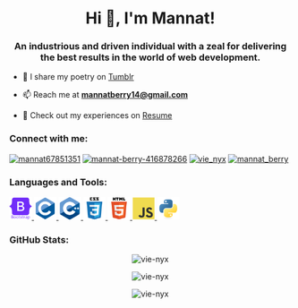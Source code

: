 <h1 align="center">Hi 👋, I'm Mannat!</h1>
<h3 align="center">An industrious and driven individual with a zeal for delivering the best results in the world of web development.</h3>

- 📝 I share my poetry on [Tumblr](https://www.tumblr.com/blog/soulonfleek)

- 📫 Reach me at **mannatberry14@gmail.com**

- 📄 Check out my experiences on [Resume](https://drive.google.com/file/d/1j6fb5PAn6SrzhLLqiQlf5YiK6jbSYv7f/view?usp=sharing)

<h3 align="left">Connect with me:</h3>
<p align="left">
<a href="https://twitter.com/mannat67851351" target="blank"><img align="center" src="https://raw.githubusercontent.com/rahuldkjain/github-profile-readme-generator/master/src/images/icons/Social/twitter.svg" alt="mannat67851351" height="30" width="40" /></a>
<a href="https://linkedin.com/in/mannat-berry-416878266" target="blank"><img align="center" src="https://raw.githubusercontent.com/rahuldkjain/github-profile-readme-generator/master/src/images/icons/Social/linked-in-alt.svg" alt="mannat-berry-416878266" height="30" width="40" /></a>
<a href="https://instagram.com/vie_nyx" target="blank"><img align="center" src="https://raw.githubusercontent.com/rahuldkjain/github-profile-readme-generator/master/src/images/icons/Social/instagram.svg" alt="vie_nyx" height="30" width="40" /></a>
<a href="https://www.leetcode.com/mannat_berry" target="blank"><img align="center" src="https://raw.githubusercontent.com/rahuldkjain/github-profile-readme-generator/master/src/images/icons/Social/leet-code.svg" alt="mannat_berry" height="30" width="40" /></a>
</p>

<h3 align="left">Languages and Tools:</h3>
<p align="left">
  <a href="https://getbootstrap.com" target="_blank" rel="noreferrer">
    <img src="https://raw.githubusercontent.com/devicons/devicon/master/icons/bootstrap/bootstrap-plain-wordmark.svg" alt="bootstrap" width="40" height="40"/>
  </a>
  <a href="https://www.cprogramming.com/" target="_blank" rel="noreferrer">
    <img src="https://raw.githubusercontent.com/devicons/devicon/master/icons/c/c-original.svg" alt="c" width="40" height="40"/>
  </a>
  <a href="https://www.w3schools.com/cpp/" target="_blank" rel="noreferrer">
    <img src="https://raw.githubusercontent.com/devicons/devicon/master/icons/cplusplus/cplusplus-original.svg" alt="cplusplus" width="40" height="40"/>
  </a>
  <a href="https://www.w3schools.com/css/" target="_blank" rel="noreferrer">
    <img src="https://raw.githubusercontent.com/devicons/devicon/master/icons/css3/css3-original-wordmark.svg" alt="css3" width="40" height="40"/>
  </a>
  <a href="https://www.w3.org/html/" target="_blank" rel="noreferrer">
    <img src="https://raw.githubusercontent.com/devicons/devicon/master/icons/html5/html5-original-wordmark.svg" alt="html5" width="40" height="40"/>
  </a>
  <a href="https://developer.mozilla.org/en-US/docs/Web/JavaScript" target="_blank" rel="noreferrer">
    <img src="https://raw.githubusercontent.com/devicons/devicon/master/icons/javascript/javascript-original.svg" alt="javascript" width="40" height="40"/>
  </a>
  <a href="https://www.python.org" target="_blank" rel="noreferrer">
    <img src="https://raw.githubusercontent.com/devicons/devicon/master/icons/python/python-original.svg" alt="python" width="40" height="40"/>
  </a>
</p>

<h3 align="left">GitHub Stats:</h3>
<p align="center">
  <img src="https://github-readme-stats.vercel.app/api?username=vie-nyx&show_icons=true&theme=dark&locale=en" alt="vie-nyx" />
</p>
<p align="center">
  <img src="https://github-readme-streak-stats.herokuapp.com/?user=vie-nyx&theme=dark" alt="vie-nyx" />
</p>
<p align="center">
  <img src="https://github-readme-stats.vercel.app/api/top-langs?username=vie-nyx&show_icons=true&theme=dark&locale=en&layout=compact" alt="vie-nyx" />
</p>
